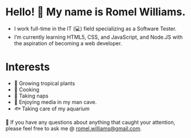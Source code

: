 # Hello! 👋 My name is Romel Williams. 

- I work full-time in the IT (💻) field specializing as a Software Tester.
- I’m currently learning HTML5, CSS, and JavaScript, and Node.JS with the aspiration of becoming a web developer.

# Interests

- 🌱 Growing tropical plants 
- 🍳 Cooking
- 🛌 Taking naps
- 🎥 Enjoying media in my man cave. 
- 🐟 Taking care of my aquarium

💬 If you have any questions about anything that caught your attention, please feel free to ask me @ romel.williams@gmail.com. 
